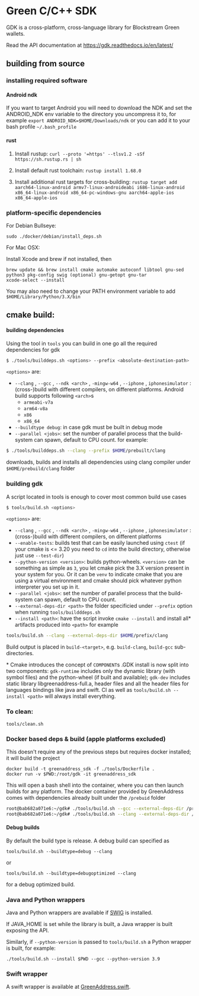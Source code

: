 # Green C/C++ SDK

GDK is a cross-platform, cross-language library for Blockstream Green wallets.

Read the API documentation at https://gdk.readthedocs.io/en/latest/

## building from source
### installing required software
#### Android ndk
If you want to target Android you will need to download the NDK and set the ANDROID_NDK env variable to the directory you uncompress it to, for example
`export ANDROID_NDK=$HOME/Downloads/ndk`
or you can add it to your bash profile `~/.bash_profile`

#### rust
  1. Install rustup: `curl --proto '=https' --tlsv1.2 -sSf https://sh.rustup.rs | sh`

  2. Install default rust toolchain: `rustup install 1.68.0`

  3. Install additional rust targets for cross-building: `rustup target add aarch64-linux-android armv7-linux-androideabi i686-linux-android x86_64-linux-android x86_64-pc-windows-gnu aarch64-apple-ios x86_64-apple-ios`

### platform-specific dependencies
For Debian Bullseye:
```
sudo ./docker/debian/install_deps.sh
```


For Mac OSX:

Install Xcode and brew if not installed, then
```
brew update && brew install cmake automake autoconf libtool gnu-sed python3 pkg-config swig (optional) gnu-getopt gnu-tar
xcode-select --install
```
You may also need to change your PATH environment variable to add `$HOME/Library/Python/3.X/bin`

## cmake build:
#### building dependencies
Using the tool in ``tools`` you can build in one go all the required dependencies for gdk
```bash
$ ./tools/builddeps.sh <options> --prefix <absolute-destination-path>
```
``<options>`` are:
- ``--clang`` , ``--gcc`` , ``--ndk <arch>`` , ``-mingw-w64`` , ``--iphone`` , ``iphonesimulator`` : (cross-)build with different compilers, on different platforms. Android build supports following ``<arch>``s
    - ``armeabi-v7a``
    - ``arm64-v8a``
    - ``x86``
    - ``x86_64``
- ``--buildtype debug``: in case gdk must be built in debug mode
- ``--parallel <jobs>``: set the number of parallel process that the build-system can spawn, default to CPU count.
for example:
```bash
$ ./tools/builddeps.sh --clang --prefix $HOME/prebuilt/clang
```
downloads, builds and installs all dependencies using clang compiler under ``$HOME/prebuild/clang`` folder

### building gdk
A script located in tools is enough to cover most common build use cases
```bash 
$ tools/build.sh <options>
```
``<options>`` are:
- ``--clang`` , ``--gcc`` , ``--ndk <arch>`` , ``-mingw-w64`` , ``--iphone`` , ``iphonesimulator`` : (cross-)build with different compilers, on different platforms
- ``--enable-tests``: builds test that can be easily launched using ``ctest`` (if your cmake is <= 3.20 you need to ``cd`` into the build directory, otherwise just use ``--test-dir``)
- ``--python-version <version>``: builds python-wheels. ``<version>`` can be something as simple as ``3``, you let cmake pick the 3.X version present in your system for you. Or it can be ``venv`` to indicate cmake that you are using a virtual environment and cmake should pick whatever python interpreter you set up in it.
- ``--parallel <jobs>``: set the number of parallel process that the build-system can spawn, default to CPU count.
- ``--external-deps-dir <path>`` the folder specificied under ``--prefix`` option when running ``tools/buildddeps.sh``
- ``--install <path>``: have the script invoke ``cmake --install`` and install all\* artifacts produced into ``<path>``
for example
```bash
tools/build.sh --clang --external-deps-dir $HOME/prefix/clang
```

Build output is placed in `build-<target>`, e.g. `build-clang`, `build-gcc` sub-directories.


\* Cmake introduces the concept of ``COMPONENT``s .GDK install is now split into two components: ``gdk-runtime`` includes only the dynamic library (with symbol files) and the python-wheel (if built and available); ``gdk-dev`` includes static library libgreenaddress-full.a, header files and all the header files for languages bindings like java and swift. CI as well as ``tools/build.sh --install <path>`` will always install everything.

### To clean:

`tools/clean.sh`

### Docker based deps & build (apple platforms excluded)

This doesn't require any of the previous steps but requires docker installed; it will build the project

```
docker build -t greenaddress_sdk -f ./tools/Dockerfile .
docker run -v $PWD:/root/gdk -it greenaddress_sdk
```

This will open a bash shell into the container, where you can then launch builds for any platform.
The docker container provided by GreenAddress comes with dependencies already built under the ``/prebuid`` folder

```bash
root@bab682a071e6:~/gdk# ./tools/build.sh --gcc --external-deps-dir /prebuid/gcc
root@bab682a071e6:~/gdk# ./tools/build.sh --clang --external-deps-dir /prebuid/clang
```

#### Debug builds

By default the build type is release. A debug build can specified as

`tools/build.sh --buildtype=debug --clang`

or

`tools/build.sh --buildtype=debugoptimized --clang`

for a debug optimized build.


### Java and Python wrappers

Java and Python wrappers are available if [SWIG](http://www.swig.org/) is installed.

If JAVA_HOME is set while the library is built, a Java wrapper is built exposing the API.

Similarly, if `--python-version` is passed to `tools/build.sh` a Python wrapper is built, for example:

`./tools/build.sh --install $PWD --gcc --python-version 3.9`

### Swift wrapper

A swift wrapper is available at [GreenAddress.swift](https://github.com/Blockstream/gdk/blob/master/src/swift/GreenAddress/Sources/GreenAddress/GreenAddress.swift).
